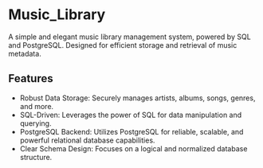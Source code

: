 # Music_Library
A simple and elegant music library management system, powered by SQL and PostgreSQL. Designed for efficient storage and retrieval of music metadata. 

## Features

- Robust Data Storage: Securely manages artists, albums, songs, genres, and more. 
- SQL-Driven: Leverages the power of SQL for data manipulation and querying.  
- PostgreSQL Backend: Utilizes PostgreSQL for reliable, scalable, and powerful relational database capabilities. 
- Clear Schema Design: Focuses on a logical and normalized database structure.
